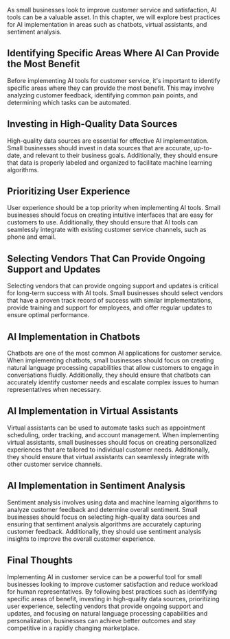

As small businesses look to improve customer service and satisfaction, AI tools can be a valuable asset. In this chapter, we will explore best practices for AI implementation in areas such as chatbots, virtual assistants, and sentiment analysis.

Identifying Specific Areas Where AI Can Provide the Most Benefit
----------------------------------------------------------------

Before implementing AI tools for customer service, it's important to identify specific areas where they can provide the most benefit. This may involve analyzing customer feedback, identifying common pain points, and determining which tasks can be automated.

Investing in High-Quality Data Sources
--------------------------------------

High-quality data sources are essential for effective AI implementation. Small businesses should invest in data sources that are accurate, up-to-date, and relevant to their business goals. Additionally, they should ensure that data is properly labeled and organized to facilitate machine learning algorithms.

Prioritizing User Experience
----------------------------

User experience should be a top priority when implementing AI tools. Small businesses should focus on creating intuitive interfaces that are easy for customers to use. Additionally, they should ensure that AI tools can seamlessly integrate with existing customer service channels, such as phone and email.

Selecting Vendors That Can Provide Ongoing Support and Updates
--------------------------------------------------------------

Selecting vendors that can provide ongoing support and updates is critical for long-term success with AI tools. Small businesses should select vendors that have a proven track record of success with similar implementations, provide training and support for employees, and offer regular updates to ensure optimal performance.

AI Implementation in Chatbots
-----------------------------

Chatbots are one of the most common AI applications for customer service. When implementing chatbots, small businesses should focus on creating natural language processing capabilities that allow customers to engage in conversations fluidly. Additionally, they should ensure that chatbots can accurately identify customer needs and escalate complex issues to human representatives when necessary.

AI Implementation in Virtual Assistants
---------------------------------------

Virtual assistants can be used to automate tasks such as appointment scheduling, order tracking, and account management. When implementing virtual assistants, small businesses should focus on creating personalized experiences that are tailored to individual customer needs. Additionally, they should ensure that virtual assistants can seamlessly integrate with other customer service channels.

AI Implementation in Sentiment Analysis
---------------------------------------

Sentiment analysis involves using data and machine learning algorithms to analyze customer feedback and determine overall sentiment. Small businesses should focus on selecting high-quality data sources and ensuring that sentiment analysis algorithms are accurately capturing customer feedback. Additionally, they should use sentiment analysis insights to improve the overall customer experience.

Final Thoughts
--------------

Implementing AI in customer service can be a powerful tool for small businesses looking to improve customer satisfaction and reduce workload for human representatives. By following best practices such as identifying specific areas of benefit, investing in high-quality data sources, prioritizing user experience, selecting vendors that provide ongoing support and updates, and focusing on natural language processing capabilities and personalization, businesses can achieve better outcomes and stay competitive in a rapidly changing marketplace.
